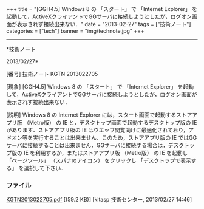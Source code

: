 ﻿+++
title = "[GGH4.5] Windows 8 の 「スタート」 で 「Internet Explorer」 を起動して，ActiveXクライアントでGGサーバに接続しようとしたが，ログオン画面が表示されず接続出来ない．"
date = "2013-02-27"
tags = ["技術ノート"]
categories = ["tech"]
banner = "img/technote.jpg"
+++

-----------------------------------------------------------------------------------------------------------------------------

*技術ノート

2013/02/27*


[番号]
技術ノート KGTN 2013022705

[現象]
[GGH4.5] Windows 8 の 「スタート」 で 「Internet Explorer」
を起動して，ActiveXクライアントでGGサーバに接続しようとしたが，ログオン画面が表示されず接続出来ない．

[説明]
Windows 8 の Internet Explorer
には，スタート画面で起動するストアアプリ版 （Metro版） の IE
と，デスクトップ画面で起動するデスクトップ版の IE
があります．ストアアプリ版の IE
はウエッブ閲覧向けに最適化されており，アドオン等を実行することは出来ません．このため，ストアアプリ版の
IE
ではGGサーバに接続することは出来ません．GGサーバに接続する場合は，デスクトップ版の
IE を利用するか，またはストアアプリ版 （Metro版） の IE を起動し
「ページツール」 （スパナのアイコン） をクリックし
「デスクトップで表示する」 を選択して下さい．


### ファイル

 
 


[KGTN2013022705.pdf](http://techreport.kitasp.net/attachments/download/1238/KGTN2013022705.pdf)
 [(59.2 KB)] [kitasp 技術センター, 2013/02/27
14:46]


 


 

